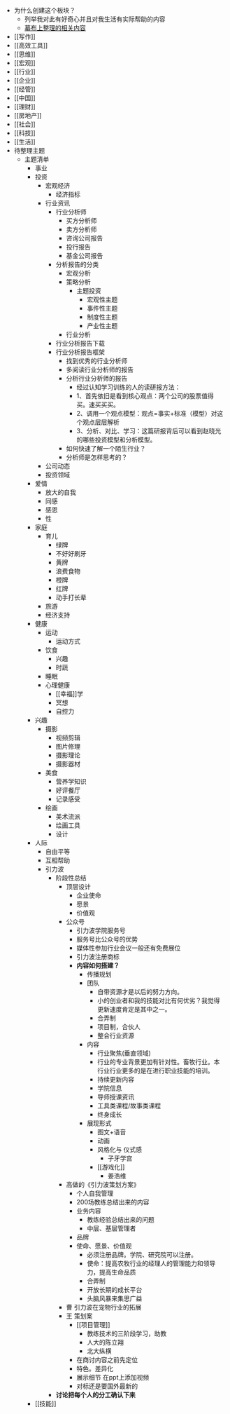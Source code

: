 - 为什么创建这个板块？
    - 列举我对此有好奇心并且对我生活有实际帮助的内容
    - [幕布上整理的相关内容](https://share.mubu.com/doc/M9koNk6ADv)
- [[写作]]
- [[高效工具]]
- [[思维]]
- [[宏观]]
- [[行业]]
- [[企业]]
- [[经管]]
- [[中国]]
- [[理财]]
- [[房地产]]
- [[社会]]
- [[科技]]
- [[生活]]
- 待整理主题
    - 主题清单
        - 事业
        - 投资
            - 宏观经济
                - 经济指标
            - 行业资讯
                - 行业分析师
                    - 买方分析师
                    - 卖方分析师
                    - 咨询公司报告
                    - 投行报告
                    - 基金公司报告
                - 分析报告的分类
                    - 宏观分析
                    - 策略分析
                        - 主题投资
                            - 宏观性主题
                            - 事件性主题
                            - 制度性主题
                            - 产业性主题
                    - 行业分析
                - 行业分析报告下载
                - 行业分析报告框架
                    - 找到优秀的行业分析师
                    - 多阅读行业分析师的报告
                    - 分析行业分析师的报告
                        - 经过认知学习训练的人的读研报方法：
                        - 1、首先依旧是看到核心观点：两个公司的股票值得买。速买买买。
                        - 2、调用一个观点模型：观点=事实+标准（模型）对这个观点层层解析
                        - 3、分析、对比、学习：这篇研报背后可以看到赵晓光的哪些投资模型和分析模型。
                    - 如何快速了解一个陌生行业？
                    - 分析师是怎样思考的？
            - 公司动态
            - 投资领域
        - 爱情
            - 放大的自我
            - 同感
            - 感恩
            - 性
        - 家庭
            - 育儿
                - 绿牌
                - 不好好刷牙
                - 黄牌
                - 浪费食物
                - 橙牌
                - 红牌
                - 动手打长辈
            - 旅游
            - 经济支持
        - 健康
            - 运动
                - 运动方式
            - 饮食
                - 兴趣
                - 时蔬
            - 睡眠
            - 心理健康
                - [[幸福]]学
                - 冥想
                - 自控力
        - 兴趣
            - 摄影
                - 视频剪辑
                - 图片修理
                - 摄影理论
                - 摄影器材
            - 美食
                - 营养学知识
                - 好评餐厅
                - 记录感受
            - 绘画
                - 美术流派
                - 绘画工具
                - 设计
        - 人际
            - 自由平等
            - 互相帮助
            - 引力波
                - 阶段性总结
                    - 顶层设计
                        - 企业使命
                        - 愿景
                        - 价值观
                    - 公众号
                        - 引力波学院服务号
                        - 服务号比公众号的优势
                        - 媒体性参加行业会议一般还有免费展位
                        - 引力波注册商标
                        - **内容如何搭建？**
                            - 传播规划
                            - 团队
                                - 自带资源才是以后的努力方向。
                                - 小的创业者和我的技能对比有何优劣？​我觉得更新速度肯定是其中之一。​
                                - 合弄制
                                - 项目制，合伙人
                                - 整合行业资源
                            - 内容
                                - 行业聚焦(垂直领域)
                                - 行业的专业背景更加有针对性。畜牧行业。本行业行业更多的是在进行职业技能的培训。​
                                - 持续更新内容
                                - 学院信息
                                - 导师授课资讯
                                - 工具类课程/故事类课程
                                - 终身成长
                            - 展现形式
                                - 图文+语音
                                - 动画
                                - 风格化与 仪式感
                                    - 子牙学宫
                                - [[游戏化]]
                                    - 姜浩维
                    - 高做的《引力波策划方案》
                        - 个人自我管理
                        - 200场教练总结出来的内容​
                        - 业务内容
                            - 教练经验总结出来的问题
                            - 中层、基层管理者
                        - 品牌
                        - 使命、愿景、价值观​
                            - 必须注册品牌。学院、研究院可以注册。
                            - 使命：提高农牧行业的经理人的管理能力和领导力，提高生命品质
                            - 合弄制
                            - 开放长期的成长平台
                            - 头脑风暴来集思广益
                    - 曹 引力波在宠物行业的拓展
                    - 王 策划案
                        - [[项目管理]]
                            - 教练技术的三阶段学习，助教
                            - 人大的陈立翔
                            - 北大纵横
                        - 在商讨内容之前先定位
                        - 特色。差异化
                        - 展示细节 在ppt上添加视频
                        - 对标还是要国外最新的
                - **讨论把每个人的分工确认下来**
        - [[技能]]
